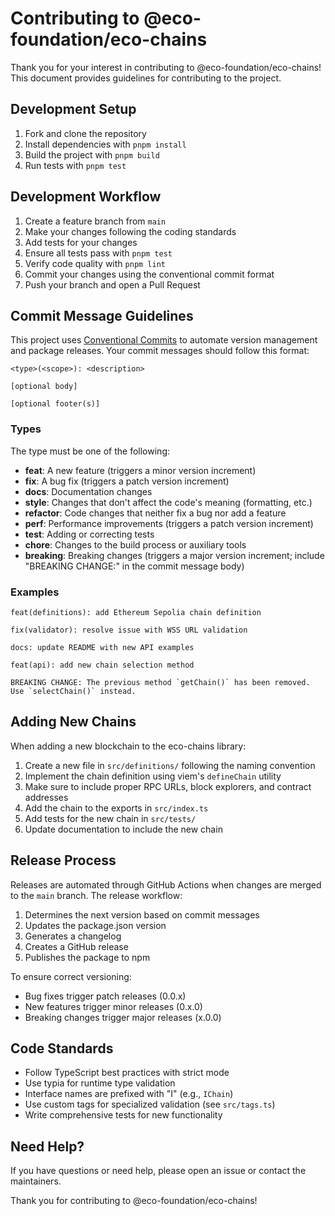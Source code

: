 # Contributing to @eco-foundation/eco-chains

Thank you for your interest in contributing to @eco-foundation/eco-chains! This document provides guidelines for contributing to the project.

## Development Setup

1. Fork and clone the repository
2. Install dependencies with `pnpm install`
3. Build the project with `pnpm build`
4. Run tests with `pnpm test`

## Development Workflow

1. Create a feature branch from `main`
2. Make your changes following the coding standards
3. Add tests for your changes
4. Ensure all tests pass with `pnpm test`
5. Verify code quality with `pnpm lint`
6. Commit your changes using the conventional commit format
7. Push your branch and open a Pull Request

## Commit Message Guidelines

This project uses [Conventional Commits](https://www.conventionalcommits.org/) to automate version management and package releases. Your commit messages should follow this format:

```
<type>(<scope>): <description>

[optional body]

[optional footer(s)]
```

### Types

The type must be one of the following:

- **feat**: A new feature (triggers a minor version increment)
- **fix**: A bug fix (triggers a patch version increment)
- **docs**: Documentation changes
- **style**: Changes that don't affect the code's meaning (formatting, etc.)
- **refactor**: Code changes that neither fix a bug nor add a feature
- **perf**: Performance improvements (triggers a patch version increment)
- **test**: Adding or correcting tests
- **chore**: Changes to the build process or auxiliary tools
- **breaking**: Breaking changes (triggers a major version increment; include "BREAKING CHANGE:" in the commit message body)

### Examples

```
feat(definitions): add Ethereum Sepolia chain definition
```

```
fix(validator): resolve issue with WSS URL validation
```

```
docs: update README with new API examples
```

```
feat(api): add new chain selection method

BREAKING CHANGE: The previous method `getChain()` has been removed. Use `selectChain()` instead.
```

## Adding New Chains

When adding a new blockchain to the eco-chains library:

1. Create a new file in `src/definitions/` following the naming convention
2. Implement the chain definition using viem's `defineChain` utility
3. Make sure to include proper RPC URLs, block explorers, and contract addresses
4. Add the chain to the exports in `src/index.ts`
5. Add tests for the new chain in `src/tests/`
6. Update documentation to include the new chain

## Release Process

Releases are automated through GitHub Actions when changes are merged to the `main` branch. The release workflow:

1. Determines the next version based on commit messages
2. Updates the package.json version
3. Generates a changelog
4. Creates a GitHub release
5. Publishes the package to npm

To ensure correct versioning:

- Bug fixes trigger patch releases (0.0.x)
- New features trigger minor releases (0.x.0)
- Breaking changes trigger major releases (x.0.0)

## Code Standards

- Follow TypeScript best practices with strict mode
- Use typia for runtime type validation
- Interface names are prefixed with "I" (e.g., `IChain`)
- Use custom tags for specialized validation (see `src/tags.ts`)
- Write comprehensive tests for new functionality

## Need Help?

If you have questions or need help, please open an issue or contact the maintainers.

Thank you for contributing to @eco-foundation/eco-chains!
